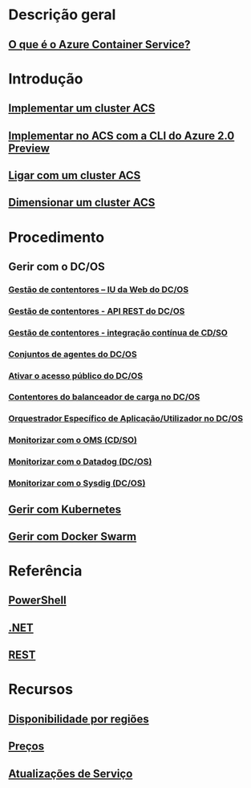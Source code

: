 # Descrição geral
## [O que é o Azure Container Service?](container-service-intro.md)
# Introdução
## [Implementar um cluster ACS](container-service-deployment.md)
## [Implementar no ACS com a CLI do Azure 2.0 Preview](container-service-create-acs-cluster-cli.md)
## [Ligar com um cluster ACS](container-service-connect.md)
## [Dimensionar um cluster ACS](container-service-scale.md)
# Procedimento
## Gerir com o DC/OS
### [Gestão de contentores – IU da Web do DC/OS](container-service-mesos-marathon-ui.md)
### [Gestão de contentores - API REST do DC/OS](container-service-mesos-marathon-rest.md)
### [Gestão de contentores - integração contínua de CD/SO](container-service-setup-ci-cd.md)
### [Conjuntos de agentes do DC/OS](container-service-dcos-agents.md)
### [Ativar o acesso público do DC/OS](container-service-enable-public-access.md)
### [Contentores do balanceador de carga no DC/OS](container-service-load-balancing.md)
### [Orquestrador Específico de Aplicação/Utilizador no DC/OS](container-service-application-specific-marathon.md)
### [Monitorizar com o OMS (CD/SO)](container-service-monitoring-oms.md)
### [Monitorizar com o Datadog (DC/OS)](container-service-monitoring.md)
### [Monitorizar com o Sysdig (DC/OS)](container-service-monitoring-sysdig.md)
## [Gerir com Kubernetes](container-service-kubernetes-walkthrough.md)
## [Gerir com Docker Swarm](container-service-docker-swarm.md)
# Referência
## [PowerShell](/powershell/resourcemanager/azurerm.compute/v2.3.0/azurerm.compute)
## [.NET](/dotnet/api/microsoft.azure.management.compute.models)
## [REST](/rest/api/compute/containerservices)
# Recursos
## [Disponibilidade por regiões](https://azure.microsoft.com/regions/services/)
## [Preços](https://azure.microsoft.com/pricing/details/container-service/)
## [Atualizações de Serviço](https://azure.microsoft.com/en-us/updates/?product=container-service&updatetype=&platform=)


<!--HONumber=Dec16_HO1-->


